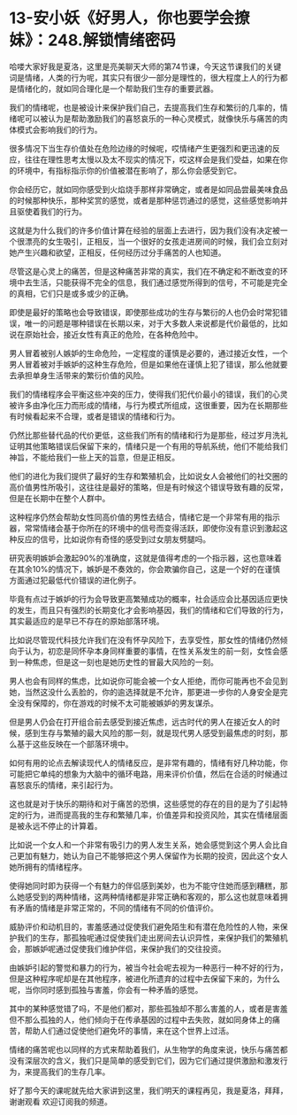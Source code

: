# 13-安小妖《好男人，你也要学会撩妹》：248.解锁情绪密码

哈喽大家好我是夏洛，这里是亮美聊天大师的第74节课，今天这节课我们的关键词是情绪，人类的行为呢，其实只有很少一部分是理性的，很大程度上人的行为都是情绪化的，就如同合理化是一个帮助我们生存的重要武器。

我们的情绪呢，也是被设计来保护我们自己，去提高我们生存和繁衍的几率的，情绪呢可以被认为是帮助激励我们的喜怒哀乐的一种心灵模式，就像快乐与痛苦的肉体模式会影响我们的行为。

很多情况下当生存价值处在危险边缘的时候呢，哎情绪产生更强烈和更迅速的反应，往往在理性思考太慢以及太不现实的情况下，哎这样会是我们受益，如果在你的环境中，有指标指示你的价值被潜在影响了，那么你会感受到它。

你会经历它，就如同你感受到火焰烧手那样非常确定，或者是如同品尝最美味食品的时候那种快乐，那种奖赏的感觉，或者是那种惩罚通过的感觉，这些感觉影响并且驱使着我们的行为。

这就是为什么我们的许多价值计算在经验的层面上去进行，因为我们没有决定被一个很漂亮的女生吸引，正相反，当一个很好的女孩走进房间的时候，我们会立刻对她产生兴趣和欲望，正相反，任何经历过分手痛苦的人也知道。

尽管这是心灵上的痛苦，但是这种痛苦非常的真实，我们在不确定和不断改变的环境中去生活，只能获得不完全的信息，我们通过感觉所得到的信号，不可能是完全的真相，它们只是或多或少的正确。

即使是最好的策略也会导致错误，即使那些成功的生存与繁衍的人也仍会时常犯错误，唯一的问题是哪种错误在长期以来，对于大多数人来说都是代价最低的，比如说在原始社会，接近女性有真正的危险，在各种危险中。

男人冒着被别人嫉妒的生命危险，一定程度的谨慎是必要的，通过接近女性，一个男人冒着被对手嫉妒的这种生存危险，但是如果他在谨慎上犯了错误，那么他就要去承担单身生活带来的繁衍价值的风险。

我们的情绪程序会平衡这些冲突的压力，使得我们犯代价最小的错误，我们的心灵被许多由净化压力而形成的情绪，与行为模式所组成，这很重要，因为在长期那些有时候看起来不合理，或者是错误的情绪和行为。

仍然比那些替代品的代价更低，这些我们所有的情绪和行为是那些，经过岁月洗礼证明其他策略错误后保留下来的，情绪只是一个有用的导航系统，他们不能给我们神旨，不能给我们一些上天的旨意，但是正相反。

他们的进化为我们提供了最好的生存和繁殖机会，比如说女人会被他们的社交圈的高价值男性所吸引，这往往是最好的策略，但是有时候这个错误导致有趣的反常，但是在长期中在整个人群中。

这种程序仍然会帮助女性同高价值的男性去结合，情绪它是一个非常有用的指示器，常常情绪会基于你所在的环境中的信号而变得活跃，即使你没有意识到激起这种反应的信号，比如说你有奇怪的感受到过女朋友劈腿吗。

研究表明嫉妒会激起90%的准确度，这就是值得考虑的一个指示器，这也意味着在其余10%的情况下，嫉妒是不奏效的，你会欺骗你自己，这是一个好的在谨慎方面通过犯最低代价错误的进化例子。

毕竟有点过于嫉妒的行为会导致更高繁殖成功的概率，社会适应会比基因适应更快的发生，而且只有强烈的长期变化才会影响基因，我们的情绪和它们导致的行为，其实最适应的是早已不存在的原始部落环境。

比如说尽管现代科技允许我们在没有怀孕风险下，去享受性，那女性的情绪仍然倾向于认为，初恋是同怀孕本身同样重要的事情，在性关系发生的前一刻，女性会感到一种焦虑，但是这一刻也是她历史性的冒最大风险的一刻。

男人也会有同样的焦虑，比如说你可能会被一个女人拒绝，而你可能再也不会见到她，当然这没什么丢脸的，你的逾选择就是不允许，那更进一步你的人身安全是完全没有保障的，你在游戏的时候不太可能被嫉妒的男友谋杀。

但是男人仍会在打开组合前去感受到接近焦虑，远古时代的男人在接近女人的时候，感到生存与繁殖的最大风险的那一刻，就是现代男人感受到最焦虑的时刻，那么基于这些反映在一个部落环境中。

如何有用的论点去解读现代人的情绪反应，是非常有趣的，情绪有好几种功能，你可能把它单纯的想象为大脑中的循环电路，用来评价价值，然后在合适的时候通过喜怒哀乐的情绪，来引起行为。

这也就是对于快乐的期待和对于痛苦的恐惧，这些感觉的存在的目的是为了引起特定的行为，进而提高我的生存和繁殖几率，价值差异和投资风险，其实在情绪层面是被永远不停止的计算着。

比如说一个女人和一个非常有吸引力的男人发生关系，她会感觉到这个男人会比自己更加有魅力，她认为自己不能够把这个男人保留作为长期的投资，因此这个女人她所拥有的情绪程序。

使得她同时即为获得一个有魅力的伴侣感到美妙，也为不能守住她而感到糟糕，那么她感受到的两种情绪，这两种情绪都是非常正确和客观的，那么这也就意味着拥有矛盾的情绪是非常正常的，不同的情绪有不同的价值评价。

威胁评价和动机目的，害羞感通过促使我们避免陌生和有潜在危险性的人物，来保护我们的生存，那孤独呢通过促使我们走出房间去认识异性，来保护我们的繁殖机会，那嫉妒呢通过促使我们维护伴侣，来保护我们的交往投资。

由嫉妒引起的警觉和暴力的行为，被当今社会呢去视为一种恶行一种不好的行为，但是这种程序呢却是在其他程序，被进化所遗弃的过程中去保留下来的，为什么呢，当你同时感到孤独与害羞，你会有一种矛盾的感觉。

其中的某种感觉错了吗，不是他们都对，那些孤独却不那么害羞的人，或者是害羞但不那么孤独的人，他们倾向于在传承基因的过程中去失败，就如同身体上的痛苦，帮助人们通过促使他们避免坏的事情，来在这个世界上过活。

情绪的痛苦呢也以同样的方式来帮助着我们，从生物学的角度来说，快乐与痛苦都没有深层次的含义，我们只是简单的感受到它们，因为它们通过提供激励和激发行为，来提高我们的生存几率。

好了那今天的课呢就先给大家讲到这里，我们明天的课程再见，我是夏洛，拜拜，谢谢观看 欢迎订阅我的频道。